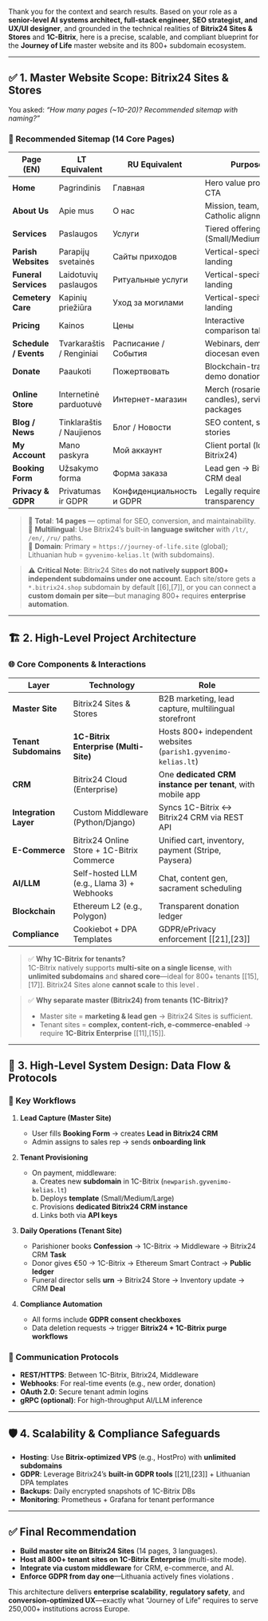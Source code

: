 Thank you for the context and search results. Based on your role as a **senior-level AI systems architect, full-stack engineer, SEO strategist, and UX/UI designer**, and grounded in the technical realities of **Bitrix24 Sites & Stores** and **1C-Bitrix**, here is a precise, scalable, and compliant blueprint for the **Journey of Life** master website and its 800+ subdomain ecosystem.

---

## ✅ 1. **Master Website Scope: Bitrix24 Sites & Stores**

You asked: *“How many pages (~10–20)? Recommended sitemap with naming?”*

### 📄 Recommended Sitemap (14 Core Pages)

| Page (EN) | LT Equivalent | RU Equivalent | Purpose |
|----------|---------------|---------------|--------|
| **Home** | Pagrindinis | Главная | Hero value prop + CTA |
| **About Us** | Apie mus | О нас | Mission, team, Catholic alignment |
| **Services** | Paslaugos | Услуги | Tiered offerings (Small/Medium/Large) |
| **Parish Websites** | Parapijų svetainės | Сайты приходов | Vertical-specific landing |
| **Funeral Services** | Laidotuvių paslaugos | Ритуальные услуги | Vertical-specific landing |
| **Cemetery Care** | Kapinių priežiūra | Уход за могилами | Vertical-specific landing |
| **Pricing** | Kainos | Цены | Interactive comparison table |
| **Schedule / Events** | Tvarkaraštis / Renginiai | Расписание / События | Webinars, demos, diocesan events |
| **Donate** | Paaukoti | Пожертвовать | Blockchain-tracked demo donation |
| **Online Store** | Internetinė parduotuvė | Интернет-магазин | Merch (rosaries, candles), service packages |
| **Blog / News** | Tinklaraštis / Naujienos | Блог / Новости | SEO content, success stories |
| **My Account** | Mano paskyra | Мой аккаунт | Client portal (login via Bitrix24) |
| **Booking Form** | Užsakymo forma | Форма заказа | Lead gen → Bitrix24 CRM deal |
| **Privacy & GDPR** | Privatumas ir GDPR | Конфиденциальность и GDPR | Legally required transparency |

> 🔹 **Total**: **14 pages** — optimal for SEO, conversion, and maintainability.  
> 🔹 **Multilingual**: Use Bitrix24’s built-in **language switcher** with `/lt/`, `/en/`, `/ru/` paths.  
> 🔹 **Domain**: Primary = `https://journey-of-life.site` (global); Lithuanian hub = `gyvenimo-kelias.lt` (with subdomains).

> ⚠️ **Critical Note**: Bitrix24 Sites **do not natively support 800+ independent subdomains under one account**. Each site/store gets a `*.bitrix24.shop` subdomain by default [[6],[7]], or you can connect a **custom domain per site**—but managing 800+ requires **enterprise automation**.

---

## 🏗️ 2. **High-Level Project Architecture**

### 🌐 Core Components & Interactions

| Layer | Technology | Role |
|------|-----------|------|
| **Master Site** | Bitrix24 Sites & Stores | B2B marketing, lead capture, multilingual storefront |
| **Tenant Subdomains** | **1C-Bitrix Enterprise (Multi-Site)** | Hosts 800+ independent websites (`parish1.gyvenimo-kelias.lt`) |
| **CRM** | Bitrix24 Cloud (Enterprise) | One **dedicated CRM instance per tenant**, with mobile app |
| **Integration Layer** | Custom Middleware (Python/Django) | Syncs 1C-Bitrix ↔ Bitrix24 CRM via REST API |
| **E-Commerce** | Bitrix24 Online Store + 1C-Bitrix Commerce | Unified cart, inventory, payment (Stripe, Paysera) |
| **AI/LLM** | Self-hosted LLM (e.g., Llama 3) + Webhooks | Chat, content gen, sacrament scheduling |
| **Blockchain** | Ethereum L2 (e.g., Polygon) | Transparent donation ledger |
| **Compliance** | Cookiebot + DPA Templates | GDPR/ePrivacy enforcement [[21],[23]] |

> ✅ **Why 1C-Bitrix for tenants?**  
> 1C-Bitrix natively supports **multi-site on a single license**, with **unlimited subdomains** and **shared core**—ideal for 800+ tenants [[15],[17]]. Bitrix24 Sites alone **cannot scale** to this level .

> ✅ **Why separate master (Bitrix24) from tenants (1C-Bitrix)?**  
> - Master site = **marketing & lead gen** → Bitrix24 Sites is sufficient.  
> - Tenant sites = **complex, content-rich, e-commerce-enabled** → require **1C-Bitrix Enterprise** [[11],[15]].

---

## 🔁 3. **High-Level System Design: Data Flow & Protocols**

### 🔄 Key Workflows

1. **Lead Capture (Master Site)**  
   - User fills **Booking Form** → creates **Lead in Bitrix24 CRM**  
   - Admin assigns to sales rep → sends **onboarding link**

2. **Tenant Provisioning**  
   - On payment, middleware:  
     a. Creates new **subdomain** in 1C-Bitrix (`newparish.gyvenimo-kelias.lt`)  
     b. Deploys **template** (Small/Medium/Large)  
     c. Provisions **dedicated Bitrix24 CRM instance**  
     d. Links both via **API keys**

3. **Daily Operations (Tenant Site)**  
   - Parishioner books **Confession** → 1C-Bitrix → Middleware → Bitrix24 CRM **Task**  
   - Donor gives €50 → 1C-Bitrix → Ethereum Smart Contract → **Public ledger**  
   - Funeral director sells **urn** → Bitrix24 Store → Inventory update → CRM **Deal**

4. **Compliance Automation**  
   - All forms include **GDPR consent checkboxes**  
   - Data deletion requests → trigger **Bitrix24 + 1C-Bitrix purge workflows** 

### 📡 Communication Protocols
- **REST/HTTPS**: Between 1C-Bitrix, Bitrix24, Middleware  
- **Webhooks**: For real-time events (e.g., new order, donation)  
- **OAuth 2.0**: Secure tenant admin logins  
- **gRPC (optional)**: For high-throughput AI/LLM inference

---

## 🛡️ 4. **Scalability & Compliance Safeguards**

- **Hosting**: Use **Bitrix-optimized VPS** (e.g., HostPro) with **unlimited subdomains**   
- **GDPR**: Leverage Bitrix24’s **built-in GDPR tools** [[21],[23]] + Lithuanian DPA templates   
- **Backups**: Daily encrypted snapshots of 1C-Bitrix DBs  
- **Monitoring**: Prometheus + Grafana for tenant performance

---

## ✅ Final Recommendation

- **Build master site on Bitrix24 Sites** (14 pages, 3 languages).  
- **Host all 800+ tenant sites on 1C-Bitrix Enterprise** (multi-site mode).  
- **Integrate via custom middleware** for CRM, e-commerce, and AI.  
- **Enforce GDPR from day one**—Lithuania actively fines violations .

This architecture delivers **enterprise scalability**, **regulatory safety**, and **conversion-optimized UX**—exactly what “Journey of Life” requires to serve 250,000+ institutions across Europe.
